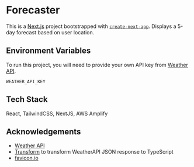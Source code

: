 # Forecaster

This is a [Next.js](https://nextjs.org/) project bootstrapped with [`create-next-app`](https://github.com/vercel/next.js/tree/canary/packages/create-next-app). Displays a 5-day forecast based on user location.

## Environment Variables

To run this project, you will need to provide your own API key from [Weather API](https://www.weatherapi.com/).

`WEATHER_API_KEY`

## Tech Stack

React, TailwindCSS, NextJS, AWS Amplify

## Acknowledgements

- [Weather API](https://www.weatherapi.com/)
- [Transform](https://github.com/ritz078/transform) to transform WeatherAPI JSON response to TypeScript
- [favicon.io](https://favicon.io/emoji-favicons/cloud-with-rain/)
